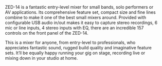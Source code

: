 ZED-14 is a fantastic entry-level mixer for small bands, solo performers or AV applications. Its comprehensive feature set, compact size and fine lines combine to make it one of the best small mixers around. Provided with configurable USB audio in/out makes it easy to capture stereo recordings, 6 mic or line inputs, 4 stereo inputs with EQ, there are an incredible 157 controls on the front panel of the ZED-14.

This is a mixer for anyone, from entry-level to professionals, who appreciates fantastic sound, rugged build quality and imaginative feature sets. It’ll be equally happy running your gig on stage, recording live or mixing down in your studio at home.
